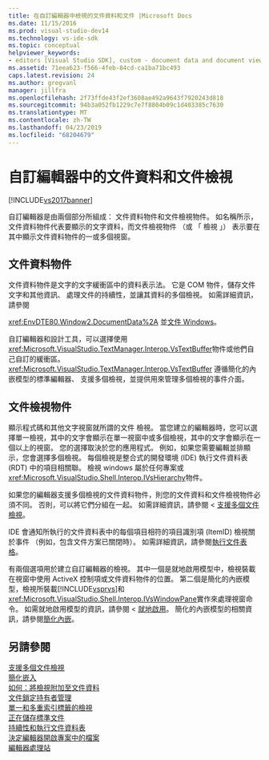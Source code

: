 ```yaml
---
title: 在自訂編輯器中檢視的文件資料和文件 |Microsoft Docs
ms.date: 11/15/2016
ms.prod: visual-studio-dev14
ms.technology: vs-ide-sdk
ms.topic: conceptual
helpviewer_keywords:
- editors [Visual Studio SDK], custom - document data and document view
ms.assetid: 71eea623-f566-4feb-84cd-ca1ba71bc493
caps.latest.revision: 24
ms.author: gregvanl
manager: jillfra
ms.openlocfilehash: 2f73ffde43f2ef3608ae492a9643f7920243d818
ms.sourcegitcommit: 94b3a052fb1229c7e7f8804b09c1d403385c7630
ms.translationtype: MT
ms.contentlocale: zh-TW
ms.lasthandoff: 04/23/2019
ms.locfileid: "68204679"
---
```

# <a name="document-data-and-document-view-in-custom-editors"></a>自訂編輯器中的文件資料和文件檢視
[!INCLUDE[vs2017banner](../includes/vs2017banner.md)]

自訂編輯器是由兩個部分所組成： 文件資料物件和文件檢視物件。 如名稱所示，文件資料物件代表要顯示的文字資料，而文件檢視物件 （或 「 檢視 」） 表示要在其中顯示文件資料物件的一或多個視窗。  
  
## <a name="document-data-object"></a>文件資料物件  
 文件資料物件是文字的文字緩衝區中的資料表示法。 它是 COM 物件，儲存文件文字和其他資訊、 處理文件的持續性，並讓其資料的多個檢視。 如需詳細資訊，請參閱  
  
 <xref:EnvDTE80.Window2.DocumentData%2A> 並[文件 Windows](../extensibility/internals/document-windows.md)。  
  
 自訂編輯器和設計工具，可以選擇使用<xref:Microsoft.VisualStudio.TextManager.Interop.VsTextBuffer>物件或他們自己自訂的緩衝區。 <xref:Microsoft.VisualStudio.TextManager.Interop.VsTextBuffer> 遵循簡化的內嵌模型的標準編輯器、 支援多個檢視，並提供用來管理多個檢視的事件介面。  
  
## <a name="document-view-object"></a>文件檢視物件  
 顯示程式碼和其他文字視窗就所謂的文件 檢視。 當您建立的編輯器時，您可以選擇單一檢視，其中的文字會顯示在單一視窗中或多個檢視，其中的文字會顯示在一個以上的視窗。 您的選擇取決於您的應用程式。 例如，如果您需要編輯並排顯示，您會選擇多個檢視。 每個檢視是整合式的開發環境 (IDE) 執行文件資料表 (RDT) 中的項目相關聯。 檢視 windows 屬於任何專案或<xref:Microsoft.VisualStudio.Shell.Interop.IVsHierarchy>物件。  
  
 如果您的編輯器支援多個檢視的文件資料物件，則您的文件資料和文件檢視物件必須不同。 否則，可以將它們分組在一起。 如需詳細資訊，請參閱 <<c0> [ 支援多個文件檢視](../extensibility/supporting-multiple-document-views.md)。  
  
 IDE 會通知所執行的文件資料表中的每個項目相符的項目識別項 (ItemID) 檢視關於事件 （例如，包含文件方案已關閉時）。 如需詳細資訊，請參閱[執行文件表格](../extensibility/internals/running-document-table.md)。  
  
 有兩個選項用於建立自訂編輯器的檢視。 其中一個是就地啟用模型中，檢視裝載在視窗中使用 ActiveX 控制項或文件資料物件的位置。 第二個是簡化的內嵌模型，檢視所裝載[!INCLUDE[vsprvs](../includes/vsprvs-md.md)]和<xref:Microsoft.VisualStudio.Shell.Interop.IVsWindowPane>實作來處理視窗命令。 如需就地啟用模型的資訊，請參閱 <<c0> [ 就地啟用](../misc/in-place-activation.md)。 簡化的內嵌模型的相關資訊，請參閱[簡化內嵌](../extensibility/simplified-embedding.md)。  
  
## <a name="see-also"></a>另請參閱  
 [支援多個文件檢視](../extensibility/supporting-multiple-document-views.md)   
 [簡化嵌入](../extensibility/simplified-embedding.md)   
 [如何：將檢視附加至文件資料](../extensibility/how-to-attach-views-to-document-data.md)   
 [文件鎖定持有者管理](../extensibility/document-lock-holder-management.md)   
 [單一和多重索引標籤的檢視](../extensibility/single-and-multi-tab-views.md)   
 [正在儲存標準文件](../extensibility/internals/saving-a-standard-document.md)   
 [持續性和執行文件資料表](../extensibility/internals/persistence-and-the-running-document-table.md)   
 [決定編輯器開啟專案中的檔案](../extensibility/internals/determining-which-editor-opens-a-file-in-a-project.md)   
 [編輯器處理站](../extensibility/editor-factories.md)
